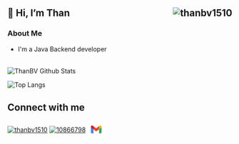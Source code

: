 ## 👋 Hi, I’m Than <a><img align="right" src="https://komarev.com/ghpvc/?username=thanbv1510&label=Profile%20views&color=0e75b6&style=flat" alt="thanbv1510" /></a>

### About Me

- I'm a Java Backend developer

<br>

<img align="center" src="https://github-readme-stats.vercel.app/api?username=thanbv1510&include_all_commits=true&count_private=true&show_icons=true&line_height=20&theme=onedark" alt="ThanBV Github Stats">

</br>

![Top Langs](https://github-readme-stats.vercel.app/api/top-langs/?username=thanbv1510&layout=compact&text_color=df6d74&bg_color=282c34)

## Connect with me

<p align="left">
<a href="https://linkedin.com/in/thanbv1510" target="blank"><img align="center" src="https://raw.githubusercontent.com/rahuldkjain/github-profile-readme-generator/master/src/images/icons/Social/linked-in-alt.svg" alt="thanbv1510" height="30" width="40" /></a>
<a href="https://stackoverflow.com/users/17512310/thanbv1510" target="blank"><img align="center" src="https://raw.githubusercontent.com/rahuldkjain/github-profile-readme-generator/master/src/images/icons/Social/stack-overflow.svg" alt="10866798" height="30" width="40" /></a>
<a href="mailto:thanbv1510@gmail.com"><img align="center" src="https://raw.githubusercontent.com/timche/gmail-desktop/main/media/icon.svg" alt="nsspathirana@gmail.com" height="40" width="40" /></a>
